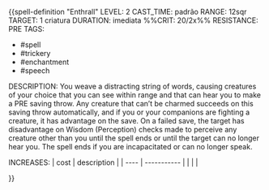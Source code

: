 {{spell-definition "Enthrall"
LEVEL: 2
CAST_TIME: padrão
RANGE: 12sqr
TARGET: 1 criatura
DURATION: imediata
%%CRIT: 20/2x%%
RESISTANCE: PRE
TAGS:
- #spell 
- #trickery
- #enchantment
- #speech

DESCRIPTION:
You weave a distracting string of words, causing creatures of your choice that you can see within range and that can hear you to make a PRE saving throw. Any creature that can’t be charmed succeeds on this saving throw automatically, and if you or your companions are fighting a creature, it has advantage on the save. On a failed save, the target has disadvantage on Wisdom (Perception) checks made to perceive any creature other than you until the spell ends or until the target can no longer hear you. The spell ends if you are incapacitated or can no longer speak.


INCREASES:
| cost | description |
| ---- | ----------- |
|      |             |

}}
